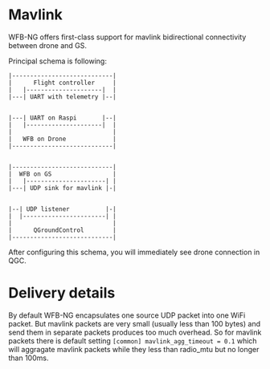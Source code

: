# Mavlink

WFB-NG offers first-class support for mavlink bidirectional connectivity between drone and GS.


Principal schema is following:

```
|----------------------------|
|      Flight controller     |
|   |---------------------|  |
|---| UART with telemetry |--|


|---| UART on Raspi       |--|
|   |---------------------|  |
|                            |
|   WFB on Drone             |
|----------------------------|


|----------------------------|
|  WFB on GS                 |
|   |----------------------| |
|---| UDP sink for mavlink |-|


|--| UDP listener          |-|
|  |-----------------------| |
|                            |
|      QGroundControl        |
|----------------------------|
```

After configuring this schema, you will immediately see drone connection in QGC.




# Delivery details

By default WFB-NG encapsulates one source UDP packet into one WiFi packet. But mavlink packets are very small (usually less than 100 bytes) and send them in separate packets produces too much overhead. So for mavlink packets there is default setting `[common] mavlink_agg_timeout = 0.1` which will aggragate mavlink packets while they less than radio_mtu but no longer than 100ms.

